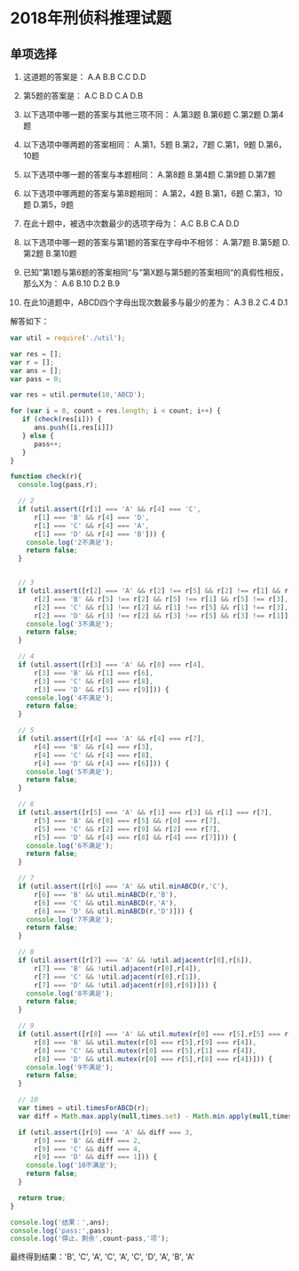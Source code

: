 # 2018年刑侦科推理试题

## 单项选择

1. 这道题的答案是：
   A.A   B.B   C.C   D.D

2. 第5题的答案是：
   A.C   B.D   C.A   D.B

3. 以下选项中哪一题的答案与其他三项不同：
   A.第3题   B.第6题   C.第2题   D.第4题

4. 以下选项中哪两题的答案相同：
   A.第1，5题  B.第2，7题  C.第1，9题  D.第6，10题

5. 以下选项中哪一题的答案与本题相同：
   A.第8题   B.第4题   C.第9题   D.第7题

6. 以下选项中哪两题的答案与第8题相同：
   A.第2，4题  B.第1，6题  C.第3，10题  D.第5，9题

7. 在此十题中，被选中次数最少的选项字母为：
   A.C   B.B   C.A   D.D

8. 以下选项中哪一题的答案与第1题的答案在字母中不相邻：
   A.第7题   B.第5题   D.第2题   B.第10题

9. 已知”第1题与第6题的答案相同“与”第X题与第5题的答案相同“的真假性相反，那么X为：
   A.6   B.10   D.2   B.9

10. 在此10道题中，ABCD四个字母出现次数最多与最少的差为：
   A.3   B.2   C.4   D.1

解答如下：

```javascript
var util = require('./util');

var res = [];
var r = [];
var ans = [];
var pass = 0;

var res = util.permute(10,'ABCD');

for (var i = 0, count = res.length; i < count; i++) {
   if (check(res[i])) {
      ans.push([i,res[i]])
   } else {
      pass++;
   }
}

function check(r){
  console.log(pass,r);

  // 2
  if (util.assert([r[1] === 'A' && r[4] === 'C',
      r[1] === 'B' && r[4] === 'D',
      r[1] === 'C' && r[4] === 'A',
      r[1] === 'D' && r[4] === 'B'])) {
    console.log('2不满足');
    return false;
  }


  // 3
  if (util.assert([r[2] === 'A' && r[2] !== r[5] && r[2] !== r[1] && r[2] !== r[3],
      r[2] === 'B' && r[5] !== r[2] && r[5] !== r[1] && r[5] !== r[3],
      r[2] === 'C' && r[1] !== r[2] && r[1] !== r[5] && r[1] !== r[3],
      r[2] === 'D' && r[3] !== r[2] && r[3] !== r[5] && r[3] !== r[1]])) {
    console.log('3不满足');
    return false;
  }

  // 4
  if (util.assert([r[3] === 'A' && r[0] === r[4],
      r[3] === 'B' && r[1] === r[6],
      r[3] === 'C' && r[0] === r[8],
      r[3] === 'D' && r[5] === r[9]])) {
    console.log('4不满足');
    return false;
  }

  // 5
  if (util.assert([r[4] === 'A' && r[4] === r[7],
      r[4] === 'B' && r[4] === r[3],
      r[4] === 'C' && r[4] === r[8],
      r[4] === 'D' && r[4] === r[6]])) {
    console.log('5不满足');
    return false;
  }

  // 6
  if (util.assert([r[5] === 'A' && r[1] === r[3] && r[1] === r[7],
      r[5] === 'B' && r[0] === r[5] && r[0] === r[7],
      r[5] === 'C' && r[2] === r[9] && r[2] === r[7],
      r[5] === 'D' && r[4] === r[8] && r[4] === r[7]])) {
    console.log('6不满足');
    return false;
  }

  // 7
  if (util.assert([r[6] === 'A' && util.minABCD(r,'C'),
      r[6] === 'B' && util.minABCD(r,'B'),
      r[6] === 'C' && util.minABCD(r,'A'),
      r[6] === 'D' && util.minABCD(r,'D')])) {
    console.log('7不满足');
    return false;
  } 

  // 8
  if (util.assert([r[7] === 'A' && !util.adjacent(r[0],r[6]),
      r[7] === 'B' && !util.adjacent(r[0],r[4]),
      r[7] === 'C' && !util.adjacent(r[0],r[1]),
      r[7] === 'D' && !util.adjacent(r[0],r[9])])) {
    console.log('8不满足');
    return false;
  }

  // 9
  if (util.assert([r[8] === 'A' && util.mutex(r[0] === r[5],r[5] === r[4]),
      r[8] === 'B' && util.mutex(r[0] === r[5],r[9] === r[4]),
      r[8] === 'C' && util.mutex(r[0] === r[5],r[1] === r[4]),
      r[8] === 'D' && util.mutex(r[0] === r[5],r[8] === r[4])])) {
    console.log('9不满足');
    return false;
  }

  // 10
  var times = util.timesForABCD(r);
  var diff = Math.max.apply(null,times.set) - Math.min.apply(null,times.set);

  if (util.assert([r[9] === 'A' && diff === 3,
      r[9] === 'B' && diff === 2,
      r[9] === 'C' && diff === 4,
      r[9] === 'D' && diff === 1])) {
    console.log('10不满足');
    return false;
  }

  return true;
}

console.log('结果：',ans);
console.log('pass:',pass);
console.log('停止，剩余',count-pass,'项');
```

最终得到结果：'B', 'C', 'A', 'C', 'A', 'C', 'D', 'A', 'B', 'A'
